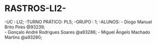 # RASTROS-LI2-

-UC : LI2;
-TURNO PRÁTICO: PL5;
-GRUPO : 1;
-ALUNOS:
	- Diogo Manuel Brito Pires @93239;	
	- Gonçalo André Rodrigues Soares @a93286;
        - Miguel Ângelo Machado Martins @a93280;
